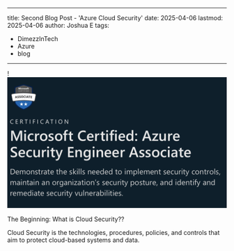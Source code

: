 
---
title: Second Blog Post - 'Azure Cloud Security'
date: 2025-04-06
lastmod: 2025-04-06
author: Joshua E
tags:
- DimezzInTech
- Azure
- blog
---


!![Image Description](/images/Pasted%20image%2020250405225029.png)

The Beginning: What is Cloud Security??

Cloud Security is the technologies, procedures, policies, and controls that aim to protect cloud-based systems and data.

